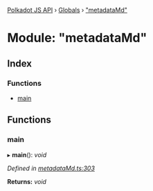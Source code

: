 [Polkadot JS API](../README.md) › [Globals](../globals.md) › ["metadataMd"](_metadatamd_.md)

# Module: "metadataMd"

## Index

### Functions

* [main](_metadatamd_.md#main)

## Functions

###  main

▸ **main**(): *void*

*Defined in [metadataMd.ts:303](https://github.com/polkadot-js/api/blob/6a281211b4/packages/typegen/src/metadataMd.ts#L303)*

**Returns:** *void*
